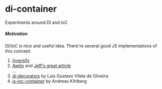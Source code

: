 # di-container
Experiments around DI and IoC

##### Motivation
DI/IoC is nice and useful idea. There're several good JS implementations of this concept:
1. [Inversify](https://github.com/inversify/InversifyJS)  
2. [Awilix](https://github.com/jeffijoe/awilix) and [Jeff's great article](https://medium.com/p/f2a88efdd427)  
...  
15. [di-decorators](https://github.com/lgvo/di-decorators) by Luis Gustavo Vilela de Oliveira  
16. [js-ioc-container](https://github.com/andene/js-ioc-container) by Andreas Kihlberg  

 